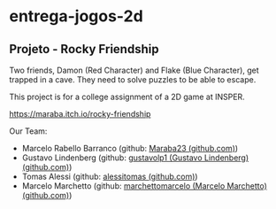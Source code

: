# entrega-jogos-2d

## Projeto - Rocky Friendship

Two friends, Damon (Red Character) and Flake (Blue Character), get trapped in a cave. They need to solve puzzles to be able to escape.

This project is for a college assignment of a 2D game at INSPER.


https://maraba.itch.io/rocky-friendship


Our Team:

- Marcelo Rabello Barranco (github: [Maraba23 (github.com)](https://github.com/Maraba23))
- Gustavo Lindenberg (github: [gustavolp1 (Gustavo Lindenberg) (github.com)](https://github.com/gustavolp1))
- Tomas Alessi (github: [alessitomas (github.com)](https://github.com/alessitomas))
- Marcelo Marchetto (github: [marchettomarcelo (Marcelo Marchetto) (github.com)](https://github.com/marchettomarcelo))
